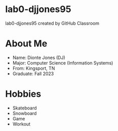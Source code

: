 # lab0-djjones95
lab0-djjones95 created by GitHub Classroom
# About Me
* Name: Dionte Jones (DJ)
* Major: Computer Science (Information Systems)
* From: Kingsport, TN
* Graduate: Fall 2023
# Hobbies
* Skateboard
* Snowboard 
* Game
* Workout
